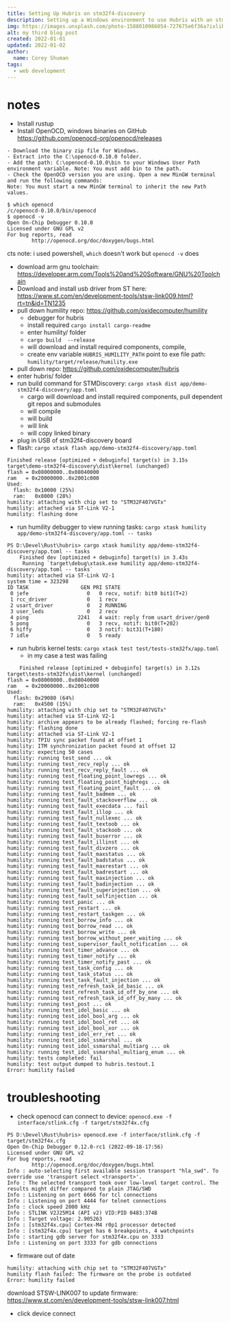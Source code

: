 ```yaml
---
title: Setting Up Hubris on stm32f4-discovery
description: Setting up a Windows environment to use Hubris with an stm32f4-discovery board.
img: https://images.unsplash.com/photo-1588010986054-727675e6f36a?ixlib=rb-1.2.1&ixid=eyJhcHBfaWQiOjEyMDd9&auto=format&fit=crop&w=800&q=60
alt: my third blog post
created: 2022-01-01
updated: 2022-01-02
author: 
  name: Corey Shuman
tags: 
  - web development
---
```


# notes

- Install rustup
- Install OpenOCD, windows binaries on GitHub https://github.com/openocd-org/openocd/releases

```
- Download the binary zip file for Windows.
- Extract into the C:\openocd-0.10.0 folder.
- Add the path: C:\openocd-0.10.0\bin to your Windows User Path environment variable. Note: You must add bin to the path.
- Check the OpenOCD version you are using. Open a new MinGW terminal and run the following commands:
Note: You must start a new MinGW terminal to inherit the new Path values.
```

```
$ which openocd
/c/openocd-0.10.0/bin/openocd
$ openocd -v
Open On-Chip Debugger 0.10.0
Licensed under GNU GPL v2
For bug reports, read
        http://openocd.org/doc/doxygen/bugs.html
```

cts note: i used powershell, `which` doesn't work but `openocd -v` does

- download arm gnu toolchain: https://developer.arm.com/Tools%20and%20Software/GNU%20Toolchain
- Download and install usb driver from ST here: https://www.st.com/en/development-tools/stsw-link009.html?rt=tn&id=TN1235
- pull down humility repo: https://github.com/oxidecomputer/humility
  - debugger for hubris
  - install required `cargo install cargo-readme`
  - enter humility/ folder
  - `cargo build  --release`
  - will download and install required components, compile,
  - create env variable `HUBRIS_HUMILITY_PATH` point to exe file path: `humility/target/release/humility.exe`
- pull down repo: https://github.com/oxidecomputer/hubris
- enter hubris/ folder
- run build command for STMDiscovery: `cargo xtask dist app/demo-stm32f4-discovery/app.toml`
  - cargo will download and install required components, pull dependent git repos and submodules
  - will compile
  - will build
  - will link
  - will copy linked binary
- plug in USB of stm32f4-discovery board
- flash: `cargo xtask flash app/demo-stm32f4-discovery/app.toml`

```
Finished release [optimized + debuginfo] target(s) in 3.15s
target\demo-stm32f4-discovery\dist\kernel (unchanged)
flash = 0x08000000..0x08040000
ram   = 0x20000000..0x2001c000
Used:
  flash: 0x10000 (25%)
  ram:   0x8000 (28%)
humility: attaching with chip set to "STM32F407VGTx"
humility: attached via ST-Link V2-1
humility: flashing done
```

- run humility debugger to view running tasks: `cargo xtask humility app/demo-stm32f4-discovery/app.toml -- tasks`

```
PS D:\Devel\Rust\hubris> cargo xtask humility app/demo-stm32f4-discovery/app.toml -- tasks
    Finished dev [optimized + debuginfo] target(s) in 3.43s
     Running `target\debug\xtask.exe humility app/demo-stm32f4-discovery/app.toml -- tasks`
humility: attached via ST-Link V2-1
system time = 323298
ID TASK                 GEN PRI STATE
 0 jefe                   0   0 recv, notif: bit0 bit1(T+2)
 1 rcc_driver             0   1 recv
 2 usart_driver           0   2 RUNNING
 3 user_leds              0   2 recv
 4 ping                2241   4 wait: reply from usart_driver/gen0
 5 pong                   0   3 recv, notif: bit0(T+202)
 6 hiffy                  0   3 notif: bit31(T+180)
 7 idle                   0   5 ready
```

- run hubris kernel tests: `cargo xtask test test/tests-stm32fx/app.toml`
  - in my case a test was failing

```
    Finished release [optimized + debuginfo] target(s) in 3.12s
target\tests-stm32fx\dist\kernel (unchanged)
flash = 0x08000000..0x08040000
ram   = 0x20000000..0x2001c000
Used:
  flash: 0x29080 (64%)
  ram:   0x4500 (15%)
humility: attaching with chip set to "STM32F407VGTx"
humility: attached via ST-Link V2-1
humility: archive appears to be already flashed; forcing re-flash
humility: flashing done
humility: attached via ST-Link V2-1
humility: TPIU sync packet found at offset 1
humility: ITM synchronization packet found at offset 12
humility: expecting 50 cases
humility: running test_send ... ok
humility: running test_recv_reply ... ok
humility: running test_recv_reply_fault ... ok
humility: running test_floating_point_lowregs ... ok
humility: running test_floating_point_highregs ... ok
humility: running test_floating_point_fault ... ok
humility: running test_fault_badmem ... ok
humility: running test_fault_stackoverflow ... ok
humility: running test_fault_execdata ... fail
humility: running test_fault_illop ... ok
humility: running test_fault_nullexec ... ok
humility: running test_fault_textoob ... ok
humility: running test_fault_stackoob ... ok
humility: running test_fault_buserror ... ok
humility: running test_fault_illinst ... ok
humility: running test_fault_divzero ... ok
humility: running test_fault_maxstatus ... ok
humility: running test_fault_badstatus ... ok
humility: running test_fault_maxrestart ... ok
humility: running test_fault_badrestart ... ok
humility: running test_fault_maxinjection ... ok
humility: running test_fault_badinjection ... ok
humility: running test_fault_superinjection ... ok
humility: running test_fault_selfinjection ... ok
humility: running test_panic ... ok
humility: running test_restart ... ok
humility: running test_restart_taskgen ... ok
humility: running test_borrow_info ... ok
humility: running test_borrow_read ... ok
humility: running test_borrow_write ... ok
humility: running test_borrow_without_peer_waiting ... ok
humility: running test_supervisor_fault_notification ... ok
humility: running test_timer_advance ... ok
humility: running test_timer_notify ... ok
humility: running test_timer_notify_past ... ok
humility: running test_task_config ... ok
humility: running test_task_status ... ok
humility: running test_task_fault_injection ... ok
humility: running test_refresh_task_id_basic ... ok
humility: running test_refresh_task_id_off_by_one ... ok
humility: running test_refresh_task_id_off_by_many ... ok
humility: running test_post ... ok
humility: running test_idol_basic ... ok
humility: running test_idol_bool_arg ... ok
humility: running test_idol_bool_ret ... ok
humility: running test_idol_bool_xor ... ok
humility: running test_idol_err_ret ... ok
humility: running test_idol_ssmarshal ... ok
humility: running test_idol_ssmarshal_multiarg ... ok
humility: running test_idol_ssmarshal_multiarg_enum ... ok
humility: tests completed: fail
humility: test output dumped to hubris.testout.1
Error: humility failed
```

# troubleshooting

- check openocd can connect to device: `openocd.exe -f interface/stlink.cfg -f target/stm32f4x.cfg`

```
PS D:\Devel\Rust\hubris> openocd.exe -f interface/stlink.cfg -f target/stm32f4x.cfg
Open On-Chip Debugger 0.12.0-rc1 (2022-09-18-17:56)
Licensed under GNU GPL v2
For bug reports, read
        http://openocd.org/doc/doxygen/bugs.html
Info : auto-selecting first available session transport "hla_swd". To override use 'transport select <transport>'.
Info : The selected transport took over low-level target control. The results might differ compared to plain JTAG/SWD
Info : Listening on port 6666 for tcl connections
Info : Listening on port 4444 for telnet connections
Info : clock speed 2000 kHz
Info : STLINK V2J25M14 (API v2) VID:PID 0483:374B
Info : Target voltage: 2.905263
Info : [stm32f4x.cpu] Cortex-M4 r0p1 processor detected
Info : [stm32f4x.cpu] target has 6 breakpoints, 4 watchpoints
Info : starting gdb server for stm32f4x.cpu on 3333
Info : Listening on port 3333 for gdb connections
```

- firmware out of date

```
humility: attaching with chip set to "STM32F407VGTx"
humility flash failed: The firmware on the probe is outdated
Error: humility failed
```

download STSW-LINK007 to update firmware: https://www.st.com/en/development-tools/stsw-link007.html

- click device connect
